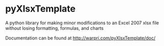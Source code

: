 pyXlsxTemplate
==============

A python library for making minor modifications to an Excel 2007 xlsx file without losing formatting, formulas, and charts

Documentation can be found at http://warpri.com/pyXlsxTemplate/doc/
